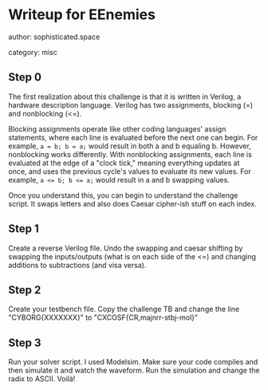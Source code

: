 # Writeup for EEnemies

author: sophisticated.space

category: misc

## Step 0
The first realization about this challenge is that it is written in Verilog, a hardware description language. Verilog has two assignments, blocking (=) and nonblocking (<=). 

Blocking assignments operate like other coding languages' assign statements, where each line is evaluated before the next one can begin. For example, `a = b; b = a;` would result in both a and b equaling b. However, nonblocking works differently. With nonblocking assignments, each line is evaluated at the edge of a "clock tick," meaning everything updates at once, and uses the previous cycle's values to evaluate its new values. For example, `a <= b; b <= a;` would result in a and b swapping values.

Once you understand this, you can begin to understand the challenge script. It swaps letters and also does Caesar cipher-ish stuff on each index.

## Step 1
Create a reverse Verilog file. Undo the swapping and caesar shifting by swapping the inputs/outputs (what is on each side of the <=) and changing additions to subtractions (and visa versa).

## Step 2
Create your testbench file. Copy the challenge TB and change the line "CYBORG{XXXXXXX}" to "CXCOSF{CR,majnrr-stbj-mol}"

## Step 3
Run your solver script. I used Modelsim. Make sure your code compiles and then simulate it and watch the waveform. Run the simulation and change the radix to ASCII. Voilà!
